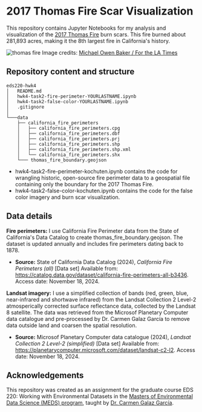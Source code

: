 # 2017 Thomas Fire Scar Visualization

This repository contains Jupyter Notebooks for my analysis and visualization of the [2017 Thomas Fire](https://en.wikipedia.org/wiki/Thomas_Fire) burn scars. This fire burned about 281,893 acres, making it the 8th largest fire in California's history. 

![thomas fire](https://ca-times.brightspotcdn.com/dims4/default/7aca077/2147483647/strip/true/crop/2048x1365+0+0/resize/1440x960!/format/webp/quality/75/?url=https%3A%2F%2Fcalifornia-times-brightspot.s3.amazonaws.com%2Fe3%2F17%2F6803239007424db677d324a459ac%2Fla-me-thomas-fire-photos-010)
Image credits: [Michael Owen Baker / For the LA Times](https://www.latimes.com/local/lanow/la-me-thomas-fire-photos-photogallery.html)


## Repository content and structure

```
eds220-hwk4
│   README.md
│   hwk4-task2-fire-perimeter-YOURLASTNAME.ipynb
│   hwk4-task2-false-color-YOURLASTNAME.ipynb
│   .gitignore
│
└───data
    ├── california_fire_perimeters
    │   ├── california_fire_perimeters.cpg
    │   ├── california_fire_perimeters.dbf
    │   ├── california_fire_perimeters.prj
    │   ├── california_fire_perimeters.shp
    │   ├── california_fire_perimeters.shp.xml
    │   └── california_fire_perimeters.shx
    └─── thomas_fire_boundary.geojson
```

- hwk4-task2-fire-perimeter-kochuten.ipynb contains the code for wrangling historic, open-source fire perimeter data to a geospatial file containing only the boundary for the 2017 Thomas Fire.
- hwk4-task2-false-color-kochuten.ipynb contains the code for the false color imagery and burn scar visualization.
    
## Data details

**Fire perimeters:** I use California Fire Perimeter data from the State of California's Data Catalog to create thomas_fire_boundary.geojson. The dataset is updated annually and includes fire perimeters dating back to 1878. 
- **Source:** State of California Data Catalog (2024), *California Fire Perimeters (all)* [Data set] Available from: https://catalog.data.gov/dataset/california-fire-perimeters-all-b3436. Access date: November 18, 2024.

**Landsat imagery:** I use a simplified collection of bands (red, green, blue, near-infrared and shortwave infrared) from the Landsat Collection 2 Level-2 atmosperically corrected surface reflectance data, collected by the Landsat 8 satellite. The data was retrieved from the Microsof Planetary Computer data catalogue and pre-processed by Dr. Carmen Galaz García to remove data outside land and coarsen the spatial resolution. 
- **Source:** Microsof Planetary Computer data catalogue (2024), *Landsat Collection 2 Level-2 (simplified)* [Data set] Available from: https://planetarycomputer.microsoft.com/dataset/landsat-c2-l2. Access date: November 18, 2024.

## Acknowledgements

This repository was created as an assignment for the graduate course EDS 220: Working with Environmental Datasets in the [Masters of Environmental Data Science (MEDS) program](https://bren.ucsb.edu/masters-programs/master-environmental-data-science), taught by [Dr. Carmen Galaz García](https://github.com/carmengg).


